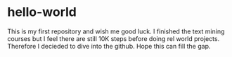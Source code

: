 # hello-world
This is my first repository and wish me good luck.
I finished the text mining courses but I feel there are still 10K steps before doing rel world projects.
Therefore I decieded to dive into the github.
Hope this can fill the gap.
